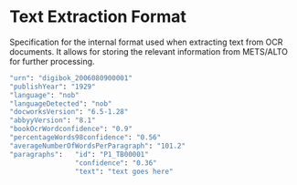 # Text Extraction Format
Specification for the internal format used when extracting text from OCR documents. It allows for storing the relevant information from METS/ALTO for further processing.

```bash
"urn": "digibok_2006080900001"
"publishYear": "1929"
"language": "nob"
"languageDetected": "nob"
"docworksVersion": "6.5-1.28"
"abbyyVersion": "8.1"
"bookOcrWordconfidence": "0.9"
"percentageWords98confidence": "0.56"
"averageNumberOfWordsPerParagraph": "101.2"
"paragraphs":   "id": "P1_TB00001"
                "confidence": "0.36"
                "text": "text goes here"
```
